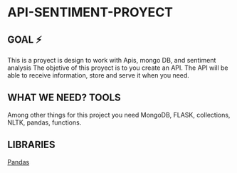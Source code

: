 # API-SENTIMENT-PROYECT

## GOAL ⚡️

This is a proyect is design to work with Apis, mongo DB, and sentiment analysis
The objetive of this proyect is to you create an API. The API will be able to receive information, store and serve it when you need.

## WHAT WE NEED? TOOLS

Among other things for this project you need MongoDB, FLASK, collections, NLTK, pandas, functions.

## LIBRARIES

[Pandas][id]

[id]: https://pandas.pydata.org/  "Pandas"

